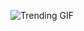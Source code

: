 
<!-- GIF_SECTION -->
![Trending GIF](https://media3.giphy.com/media/v1.Y2lkPThiYjIxNzcyZnJsenFqNXZpZjhnMzRzZnczdWZqZ2VndHhwbnZ2b2thempweTJ3cCZlcD12MV9naWZzX3NlYXJjaCZjdD1n/l46Cwg6ypqAgfseIg/giphy.gif)
<!-- END_GIF_SECTION -->
